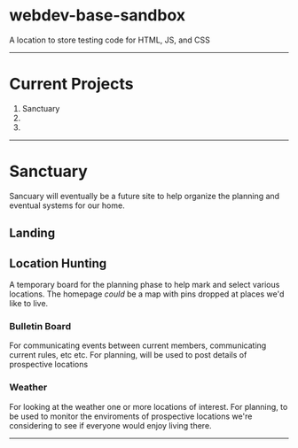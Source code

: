# webdev-base-sandbox
A location to store testing code for HTML, JS, and CSS

___
# Current Projects

1. Sanctuary
2. 
3. 
___

# Sanctuary

Sancuary will eventually be a future site to help organize the planning and eventual systems for our home.

## Landing

## Location Hunting
A temporary board for the planning phase to help mark and select various locations. The homepage *could* be a map with pins dropped at places we'd like to live.

### Bulletin Board

For communicating events between current members, communicating current rules, etc etc. For planning, will be used to post details of prospective locations

### Weather

For looking at the weather one or more locations of interest. For planning, to be used to monitor the enviroments of prospective locations we're considering to see if everyone would enjoy living there.

___